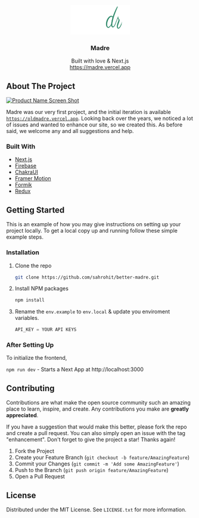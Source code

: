 <!-- PROJECT LOGO -->
<br />
<div align="center">
  <a href="https://github.com/github_username/repo_name">
    <img src="./public/Madre_dark.svg" alt="Logo" width="160" height="80">
  </a>

<h3 align="center">Madre</h3>

  <p align="center">
    Built with love & Next.js
    <br />
    <a href="https://madre.vercel.app">https://madre.vercel.app</a>

</div>

## About The Project

[![Product Name Screen Shot](https://shot.screenshotapi.net/screenshot?token=SYFRG8T-XWFMK5V-PGRW10V-VTR9YYG&url=https%3A%2F%2Fmadre.vercel.app&width=1536&height=722&full_page=true&output=image&file_type=webp&lazy_load=true&dark_mode=true&wait_for_event=load&ttl=86400)](https://madre.vercel.app)

Madre was our very first project, and the initial iteration is available [`https://oldmadre.vercel.app`](https://oldmadre.vercel.app). Looking back over the years, we noticed a lot of issues and wanted to enhance our site, so we created this. As before said, we welcome any and all suggestions and help.

### Built With

-   [Next.js](https://nextjs.org/)
-   [Firebase](https://firebase.google.com/)
-   [ChakraUI](https://chakra-ui.com/)
-   [Framer Motion](https://www.framer.com/motion/)
-   [Formik](https://formik.org/)
-   [Redux](https://redux-toolkit.js.org/)

<!-- GETTING STARTED -->

## Getting Started

This is an example of how you may give instructions on setting up your project locally.
To get a local copy up and running follow these simple example steps.

### Installation

1. Clone the repo
    ```sh
    git clone https://github.com/sahrohit/better-madre.git
    ```
2. Install NPM packages
    ```sh
    npm install
    ```
3. Rename the `env.example` to `env.local` & update you enviroment variables.
    ```js
    API_KEY = YOUR API KEYS
    ```

### After Setting Up

To initialize the frontend,

`npm run dev` - Starts a Next App at http://localhost:3000

<!-- ROADMAP -->
<!--
## Roadmap

-   [] Feature 1
-   [] Feature 2
-   [] Feature 3
    -   [] Nested Feature

See the [open issues](https://github.com/github_username/repo_name/issues) for a full list of proposed features (and known issues). -->

<!-- CONTRIBUTING -->

## Contributing

Contributions are what make the open source community such an amazing place to learn, inspire, and create. Any contributions you make are **greatly appreciated**.

If you have a suggestion that would make this better, please fork the repo and create a pull request. You can also simply open an issue with the tag "enhancement".
Don't forget to give the project a star! Thanks again!

1. Fork the Project
2. Create your Feature Branch (`git checkout -b feature/AmazingFeature`)
3. Commit your Changes (`git commit -m 'Add some AmazingFeature'`)
4. Push to the Branch (`git push origin feature/AmazingFeature`)
5. Open a Pull Request

<!-- LICENSE -->

## License

Distributed under the MIT License. See `LICENSE.txt` for more information.

<!-- CONTACT -->
